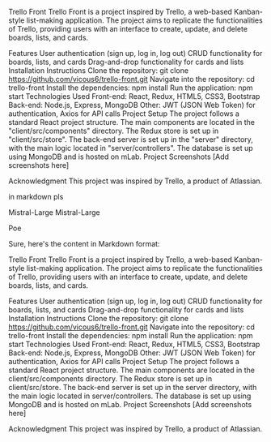 Trello Front
Trello Front is a project inspired by Trello, a web-based Kanban-style list-making application. The project aims to replicate the functionalities of Trello, providing users with an interface to create, update, and delete boards, lists, and cards.

Features
User authentication (sign up, log in, log out)
CRUD functionality for boards, lists, and cards
Drag-and-drop functionality for cards and lists
Installation Instructions
Clone the repository: git clone https://github.com/vicous6/trello-front.git
Navigate into the repository: cd trello-front
Install the dependencies: npm install
Run the application: npm start
Technologies Used
Front-end: React, Redux, HTML5, CSS3, Bootstrap
Back-end: Node.js, Express, MongoDB
Other: JWT (JSON Web Token) for authentication, Axios for API calls
Project Setup
The project follows a standard React project structure. The main components are located in the "client/src/components" directory.
The Redux store is set up in "client/src/store".
The back-end server is set up in the "server" directory, with the main logic located in "server/controllers".
The database is set up using MongoDB and is hosted on mLab.
Project Screenshots
[Add screenshots here]

Acknowledgment
This project was inspired by Trello, a product of Atlassian.


in markdown pls

Mistral-Large
Mistral-Large

Poe

Sure, here's the content in Markdown format:

Trello Front
Trello Front is a project inspired by Trello, a web-based Kanban-style list-making application. The project aims to replicate the functionalities of Trello, providing users with an interface to create, update, and delete boards, lists, and cards.

Features
User authentication (sign up, log in, log out)
CRUD functionality for boards, lists, and cards
Drag-and-drop functionality for cards and lists
Installation Instructions
Clone the repository: git clone https://github.com/vicous6/trello-front.git
Navigate into the repository: cd trello-front
Install the dependencies: npm install
Run the application: npm start
Technologies Used
Front-end: React, Redux, HTML5, CSS3, Bootstrap
Back-end: Node.js, Express, MongoDB
Other: JWT (JSON Web Token) for authentication, Axios for API calls
Project Setup
The project follows a standard React project structure. The main components are located in the client/src/components directory.
The Redux store is set up in client/src/store.
The back-end server is set up in the server directory, with the main logic located in server/controllers.
The database is set up using MongoDB and is hosted on mLab.
Project Screenshots
[Add screenshots here]

Acknowledgment
This project was inspired by Trello, a product of Atlassian.
